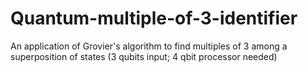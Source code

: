 # Quantum-multiple-of-3-identifier
An application of Grovier's algorithm to find multiples of 3 among a superposition of states (3 qubits input; 4 qbit processor needed)
